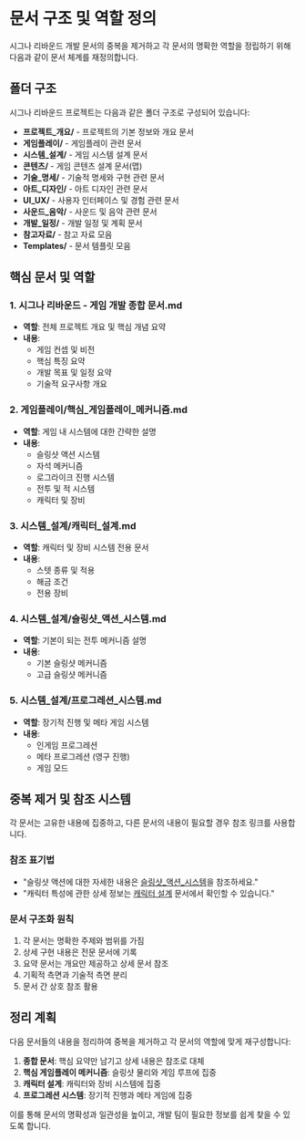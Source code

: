 # 문서 구조 및 역할 정의

시그나 리바운드 개발 문서의 중복을 제거하고 각 문서의 명확한 역할을 정립하기 위해 다음과 같이 문서 체계를 재정의합니다.

## 폴더 구조

시그나 리바운드 프로젝트는 다음과 같은 폴더 구조로 구성되어 있습니다:

- **프로젝트_개요/** - 프로젝트의 기본 정보와 개요 문서
- **게임플레이/** - 게임플레이 관련 문서
- **시스템_설계/** - 게임 시스템 설계 문서
- **콘텐츠/** - 게임 콘텐츠 설계 문서(맵)
- **기술_명세/** - 기술적 명세와 구현 관련 문서
- **아트_디자인/** - 아트 디자인 관련 문서
- **UI_UX/** - 사용자 인터페이스 및 경험 관련 문서
- **사운드_음악/** - 사운드 및 음악 관련 문서
- **개발_일정/** - 개발 일정 및 계획 문서
- **참고자료/** - 참고 자료 모음
- **Templates/** - 문서 템플릿 모음

## 핵심 문서 및 역할

### 1. 시그나 리바운드 - 게임 개발 종합 문서.md
- **역할**: 전체 프로젝트 개요 및 핵심 개념 요약
- **내용**: 
  - 게임 컨셉 및 비전
  - 핵심 특징 요약
  - 개발 목표 및 일정 요약
  - 기술적 요구사항 개요

### 2. 게임플레이/핵심_게임플레이_메커니즘.md
- **역할**: 게임 내 시스템에 대한 간략한 설명
- **내용**: 
  - 슬링샷 액션 시스템
  - 자석 메커니즘
  - 로그라이크 진행 시스템
  - 전투 및 적 시스템
  - 캐릭터 및 장비

### 3. 시스템_설계/캐릭터_설계.md
- **역할**: 캐릭터 및 장비 시스템 전용 문서
- **내용**: 
  - 스텟 종류 및 적용
  - 해금 조건
  - 전용 장비

### 4. 시스템_설계/슬링샷_액션_시스템.md
- **역할**: 기본이 되는 전투 메커니즘 설명
- **내용**: 
  - 기본 슬링샷 메커니즘
  - 고급 슬링샷 메커니즘

### 5. 시스템_설계/프로그레션_시스템.md
- **역할**: 장기적 진행 및 메타 게임 시스템
- **내용**: 
  - 인게임 프로그레션
  - 메타 프로그레션 (영구 진행)
  - 게임 모드

## 중복 제거 및 참조 시스템

각 문서는 고유한 내용에 집중하고, 다른 문서의 내용이 필요할 경우 참조 링크를 사용합니다.

### 참조 표기법
- "슬링샷 액션에 대한 자세한 내용은 [슬링샷_액션_시스템](슬링샷_액션_시스템.md)을 참조하세요."
- "캐릭터 특성에 관한 상세 정보는 [캐릭터 설계](캐릭터_설계.md) 문서에서 확인할 수 있습니다."

### 문서 구조화 원칙
1. 각 문서는 명확한 주제와 범위를 가짐
2. 상세 구현 내용은 전문 문서에 기록
3. 요약 문서는 개요만 제공하고 상세 문서 참조
4. 기획적 측면과 기술적 측면 분리
5. 문서 간 상호 참조 활용

## 정리 계획

다음 문서들의 내용을 정리하여 중복을 제거하고 각 문서의 역할에 맞게 재구성합니다:

1. **종합 문서**: 핵심 요약만 남기고 상세 내용은 참조로 대체
2. **핵심 게임플레이 메커니즘**: 슬링샷 물리와 게임 루프에 집중
3. **캐릭터 설계**: 캐릭터와 장비 시스템에 집중
4. **프로그레션 시스템**: 장기적 진행과 메타 게임에 집중

이를 통해 문서의 명확성과 일관성을 높이고, 개발 팀이 필요한 정보를 쉽게 찾을 수 있도록 합니다.